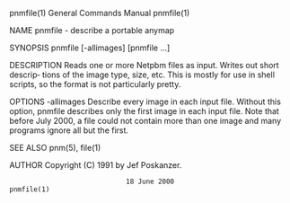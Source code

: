 pnmfile(1)                 General Commands Manual                 pnmfile(1)

NAME
       pnmfile - describe a portable anymap

SYNOPSIS
       pnmfile [-allimages] [pnmfile ...]

DESCRIPTION
       Reads  one  or  more Netpbm files as input.  Writes out short descrip‐
       tions of the image type, size, etc.  This is mostly for use  in  shell
       scripts, so the format is not particularly pretty.

OPTIONS
       -allimages
              Describe  every image in each input file.  Without this option,
              pnmfile describes only the first  image  in  each  input  file.
              Note  that before July 2000, a file could not contain more than
              one image and many programs ignore all but the first.

SEE ALSO
       pnm(5), file(1)

AUTHOR
       Copyright (C) 1991 by Jef Poskanzer.

                                 18 June 2000                      pnmfile(1)
